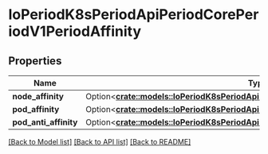 # IoPeriodK8sPeriodApiPeriodCorePeriodV1PeriodAffinity

## Properties

Name | Type | Description | Notes
------------ | ------------- | ------------- | -------------
**node_affinity** | Option<[**crate::models::IoPeriodK8sPeriodApiPeriodCorePeriodV1PeriodNodeAffinity**](io.k8s.api.core.v1.NodeAffinity.md)> |  | [optional]
**pod_affinity** | Option<[**crate::models::IoPeriodK8sPeriodApiPeriodCorePeriodV1PeriodPodAffinity**](io.k8s.api.core.v1.PodAffinity.md)> |  | [optional]
**pod_anti_affinity** | Option<[**crate::models::IoPeriodK8sPeriodApiPeriodCorePeriodV1PeriodPodAntiAffinity**](io.k8s.api.core.v1.PodAntiAffinity.md)> |  | [optional]

[[Back to Model list]](../README.md#documentation-for-models) [[Back to API list]](../README.md#documentation-for-api-endpoints) [[Back to README]](../README.md)


